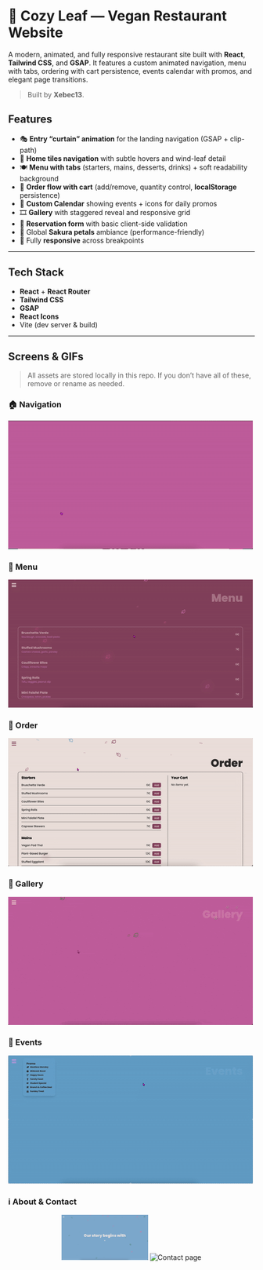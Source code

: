 # 🌿 Cozy Leaf — Vegan Restaurant Website

A modern, animated, and fully responsive restaurant site built with **React**, **Tailwind CSS**, and **GSAP**. It features a custom animated navigation, menu with tabs, ordering with cart persistence, events calendar with promos, and elegant page transitions.

> Built by **Xebec13**.


## Features

- 🎭 **Entry “curtain” animation** for the landing navigation (GSAP + clip-path)
- 🧭 **Home tiles navigation** with subtle hovers and wind-leaf detail
- 🍽️ **Menu with tabs** (starters, mains, desserts, drinks) + soft readability background
- 🛒 **Order flow with cart** (add/remove, quantity control, **localStorage** persistence)
- 📅 **Custom Calendar** showing events + icons for daily promos
- 🎞️ **Gallery** with staggered reveal and responsive grid
- 📝 **Reservation form** with basic client-side validation
- 🌸 Global **Sakura petals** ambiance (performance-friendly)
- 📱 Fully **responsive** across breakpoints

---

## Tech Stack

- **React** + **React Router**
- **Tailwind CSS** 
- **GSAP** 
- **React Icons**
- Vite (dev server & build)

---

## Screens & GIFs

> All assets are stored locally in this repo. If you don’t have all of these, remove or rename as needed.

### 🏠 Navigation
![Navigation](./src/assets/gifs/header.gif)

### 📖 Menu 
![Menu](./src/assets/gifs/menu.gif)

### 🛒 Order 
![Order](./src/assets/gifs/order.gif)

### 📸 Gallery 
![Gallery](./src/assets/gifs/gallery.gif)

### 📅 Events 
![Events](./src/assets/gifs/events.gif)

### ℹ️ About & Contact
<p align="center">
  <img src="./src/assets//gifs/about.png" alt="About page" width="35%" />
  <img src="./src/assets//gifs/contact.png" alt="Contact page" width="35%" />
</p>
